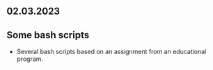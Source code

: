 ## 02.03.2023

## Some bash scripts

- Several bash scripts based on an assignment from an educational program.
